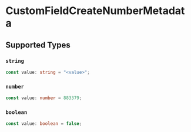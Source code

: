 # CustomFieldCreateNumberMetadata


## Supported Types

### `string`

```typescript
const value: string = "<value>";
```

### `number`

```typescript
const value: number = 883379;
```

### `boolean`

```typescript
const value: boolean = false;
```

